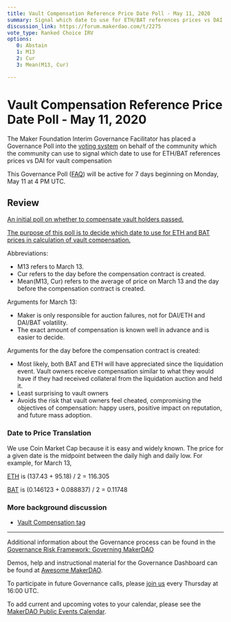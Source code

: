 ```yaml
---
title: Vault Compensation Reference Price Date Poll - May 11, 2020
summary: Signal which date to use for ETH/BAT references prices vs DAI for vault compensation
discussion_link: https://forum.makerdao.com/t/2275
vote_type: Ranked Choice IRV
options:
   0: Abstain
   1: M13
   2: Cur
   3: Mean(M13, Cur)

---
```

# Vault Compensation Reference Price Date Poll - May 11, 2020

The Maker Foundation Interim Governance Facilitator has placed a Governance Poll into the [voting system](https://vote.makerdao.com/polling) on behalf of the community which the community can use to signal which date to use for ETH/BAT references prices vs DAI for vault compensation

This Governance Poll ([FAQ](https://community-development.makerdao.com/makerdao-scd-faqs/scd-faqs/governance)) will be active for 7 days beginning on Monday, May 11 at 4 PM UTC.

## Review

[An initial poll on whether to compensate vault holders passed.](https://vote.makerdao.com/polling-proposal/qmwfvvguaf8rz8xwgv2cqnzzt9t5h6epzh17qmk2ue99y4)

[The purpose of this poll is to decide which date to use for ETH and BAT prices in calculation of vault compensation.](https://forum.makerdao.com/t/fund-gitcoin-grant-to-build-vault-compensation-smart-contract/2273)

Abbreviations:
- M13 refers to March 13.
- Cur refers to the day before the compensation contract is created.
- Mean(M13, Cur) refers to the average of price on March 13 and the day before the compensation contract is created.

Arguments for March 13:
- Maker is only responsible for auction failures, not for DAI/ETH and DAI/BAT volatility.
- The exact amount of compensation is known well in advance and is easier to decide.

Arguments for the day before the compensation contract is created:
- Most likely, both BAT and ETH will have appreciated since the liquidation event. Vault owners receive compensation similar to what they would have if they had received collateral from the liquidation auction and held it.
- Least surprising to vault owners
- Avoids the risk that vault owners feel cheated, compromising the objectives of compensation: happy users, positive impact on reputation, and future mass adoption.

### Date to Price Translation

We use Coin Market Cap because it is easy and widely known.  The price
for a given date is the midpoint between the daily high and daily
low. For example, for March 13,

[ETH](https://coinmarketcap.com/currencies/ethereum/historical-data/?start=20200311&end=20200314) is (137.43 + 95.18) / 2 = 116.305

[BAT](https://coinmarketcap.com/currencies/basic-attention-token/historical-data/?start=20200311&end=20200314) is (0.146123 + 0.088837) / 2 = 0.11748

### More background discussion

* [Vault Compensation tag](https://forum.makerdao.com/tag/vault-compensation)

---

Additional information about the Governance process can be found in the [Governance Risk Framework: Governing MakerDAO](https://community-development.makerdao.com/governance/governance-risk-framework)

Demos, help and instructional material for the Governance Dashboard can be found at [Awesome MakerDAO](https://awesome.makerdao.com/#voting).

To participate in future Governance calls, please [join us](https://community-development.makerdao.com/governance/governance-and-risk-meetings) every Thursday at 16:00 UTC.

To add current and upcoming votes to your calendar, please see the [MakerDAO Public Events Calendar](https://calendar.google.com/calendar/embed?src=makerdao.com_3efhm2ghipksegl009ktniomdk%40group.calendar.google.com&ctz=America%2FLos_Angeles).
